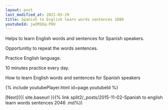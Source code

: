 ```yaml
---
layout: post
last_modified_at: 2021-03-29
title: Spanish to English learn words sentences 1880 
youtubeId: jwIM1Oq-POU
---
```

 
 
Helps to learn English words and sentences for Spanish speakers.

Opportunitiy to repeat the words sentences. 

Practice English language. 
 
10 minutes practice every day. 
 
How to learn English words and sentences for Spanish speakers 
 
{% include youtubePlayer.html id=page.youtubeId %}
 
 
[Next]({{ site.baseurl }}{% link  split2/_posts/2015-11-02-Spanish to english learn words sentences 2046 .md%})
 
